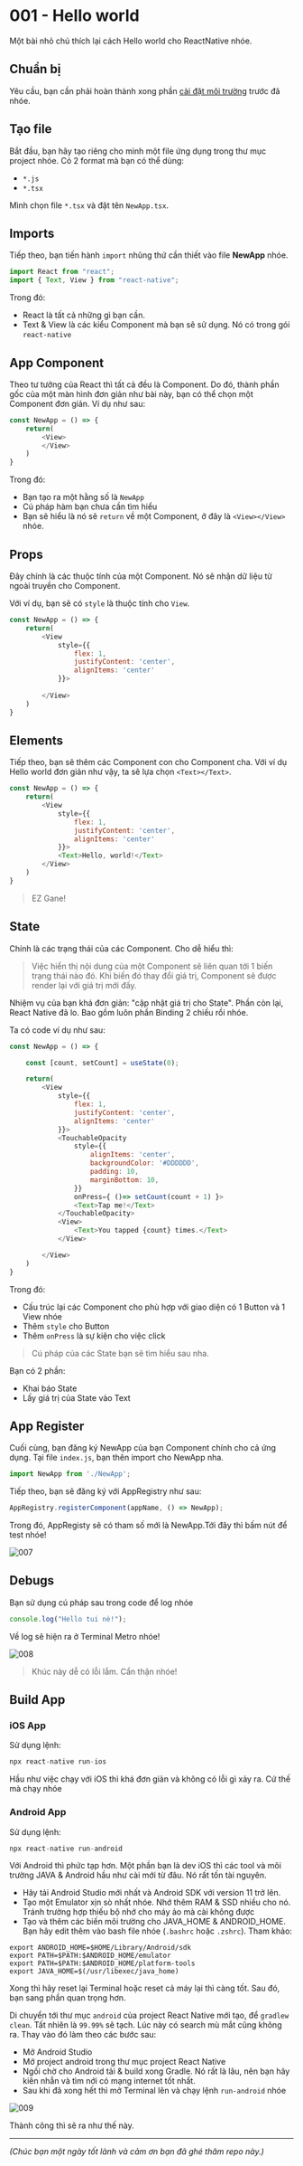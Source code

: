 # 001 - Hello world

Một bài nhỏ chú thích lại cách Hello world cho ReactNative nhóe.

## Chuẩn bị

Yêu cầu, bạn cần phải hoàn thành xong phần [cài đặt môi trường](./001_CaiDatMoiTruong.md) trước đã nhóe.

## Tạo file

Bắt đầu, bạn hãy tạo riêng cho mình một file ứng dụng trong thư mục project nhóe. Có 2 format mà bạn có thể dùng:

* `*.js`
* `*.tsx`

Mình chọn file `*.tsx` và đặt tên `NewApp.tsx`.

## Imports

Tiếp theo, bạn tiến hành `import` nhũng thứ cần thiết vào file **NewApp** nhóe.

```js
import React from "react";
import { Text, View } from "react-native";
```

Trong đó:

* React là tất cả những gì bạn cần.
* Text & View là các kiểu Component mà bạn sẽ sử dụng. Nó có trong gói `react-native`

## App Component

Theo tư tưởng của React thì tất cả đều là Component. Do đó, thành phần gốc của một màn hình đơn giản như bài này, bạn có thể chọn một Component đơn giản. Ví dụ như sau:

```js
const NewApp = () => {
    return(
        <View>
        </View>
    )
}
```

Trong đó:

* Bạn tạo ra một hằng số là `NewApp`
* Cú pháp hàm bạn chưa cần tìm hiểu
* Bạn sẽ hiểu là nó sẽ `return` về một Component, ở đây là `<View></View>` nhóe.

## Props

Đây chính là các thuộc tính của một Component. Nó sẽ nhận dữ liệu từ ngoài truyền cho Component.

Với ví dụ, bạn sẽ có `style` là thuộc tính cho `View`.

```js
const NewApp = () => {
    return(
        <View
            style={{
                flex: 1,
                justifyContent: 'center',
                alignItems: 'center'
            }}>
            
        </View>
    )
}
```

## Elements

Tiếp theo, bạn sẽ thêm các Component con cho Component cha. Với ví dụ Hello world đơn giản như vậy, ta sẽ lựa chọn `<Text></Text>`.

```js
const NewApp = () => {
    return(
        <View
            style={{
                flex: 1,
                justifyContent: 'center',
                alignItems: 'center'
            }}>
            <Text>Hello, world!</Text>
        </View>
    )
}
```

> EZ Gane!

## State

Chính là các trạng thái của các Component. Cho dễ hiểu thì:

> Việc hiển thị nội dung của một Component sẽ liên quan tới 1 biến trạng thái nào đó. Khi biến đó thay đổi giá trị, Component sẽ được render lại với giá trị mới đấy.

Nhiệm vụ của bạn khá đơn giản: "cập nhật giá trị cho State". Phần còn lại, React Native đã lo. Bao gồm luôn phần Binding 2 chiều rồi nhóe.

Ta có code ví dụ như sau:

```js
const NewApp = () => {

    const [count, setCount] = useState(0);

    return(
        <View
            style={{
                flex: 1,
                justifyContent: 'center',
                alignItems: 'center'
            }}>  
            <TouchableOpacity
                style={{
                    alignItems: 'center',
                    backgroundColor: '#DDDDDD',
                    padding: 10,
                    marginBottom: 10,
                }}
                onPress={ ()=> setCount(count + 1) }>
                <Text>Tap me!</Text>
            </TouchableOpacity>
            <View>
                <Text>You tapped {count} times.</Text>
            </View>

        </View>
    )
}
```

Trong đó:

* Cấu trúc lại các Component cho phù hợp với giao diện có 1 Button và 1 View nhóe
* Thêm `style` cho Button
* Thêm `onPress` là sự kiện cho việc click

> Cú pháp của các State bạn sẽ tìm hiểu sau nha.

Bạn có 2 phần:

* Khai báo State
* Lấy giá trị của State vào Text

## App Register

Cuối cùng, bạn đăng ký NewApp của bạn Component chính cho cả ứng dụng. Tại file `index.js`, bạn thên import cho NewApp nha.

```js
import NewApp from './NewApp';
```

Tiếp theo, bạn sẽ đăng ký với AppRegistry như sau:

```js
AppRegistry.registerComponent(appName, () => NewApp);
```

Trong đó, AppRegisty sẽ có tham số mới là NewApp.Tới đây thì bấm nút để test nhóe!

![007](../_img/007.png)

## Debugs

Bạn sử dụng cú pháp sau trong code để log nhóe

```js
console.log("Hello tui nè!");
```

Về log sẽ hiện ra ở Terminal Metro nhóe!

![008](../_img/008.png)

> Khúc này dễ có lỗi lắm. Cẩn thận nhóe!

## Build App

### iOS App

Sử dụng lệnh:

```js
npx react-native run-ios
```

Hầu như việc chạy với iOS thì khá đơn giản và không có lỗi gì xảy ra. Cứ thế mà chạy nhóe

### Android App

Sử dụng lệnh:

```js
npx react-native run-android
```

Với Android thì phức tạp hơn. Một phần bạn là dev iOS thì các tool và môi trường JAVA & Android hầu như cài mới từ đâu. Nó rất tốn tài nguyên. 

* Hãy tải Android Studio mới nhất và Android SDK với version 11 trở lên.
* Tạo một Emulator xịn sò nhất nhóe. Nhớ thêm RAM & SSD nhiều cho nó. Tránh trường hợp thiếu bộ nhớ cho máy ảo mà cài không được
* Tạo và thêm các biến môi trường cho JAVA_HOME & ANDROID_HOME. Bạn hãy edit thêm vào bash file nhóe (`.bashrc` hoặc `.zshrc`). Tham khảo:

```
export ANDROID_HOME=$HOME/Library/Android/sdk
export PATH=$PATH:$ANDROID_HOME/emulator
export PATH=$PATH:$ANDROID_HOME/platform-tools
export JAVA_HOME=$(/usr/libexec/java_home)
```

Xong thì hãy reset lại Terminal hoặc reset cả máy lại thì càng tốt. Sau đó, bạn sang phần quan trọng hơn.

Di chuyển tới thư mục `android` của project React Native mới tạo, để `gradlew clean`. Tất nhiên là `99.99%` sẽ tạch. Lúc này có search mù mắt cũng không ra. Thay vào đó làm theo các bước sau:

* Mở Android Studio
* Mở project android trong thư mục project React Native
* Ngồi chờ cho Android tải & build xong Gradle. Nó rất là lâu, nên bạn hãy kiên nhẫn và tìm nới có mạng internet tốt nhất.
* Sau khi đã xong hết thì mở Terminal lên và chạy lệnh `run-android` nhóe

![009](../_img/009.png)

Thành công thì sẽ ra như thế này.

---

*(Chúc bạn một ngày tốt lành và cảm ơn bạn đã ghé thăm repo này.)*